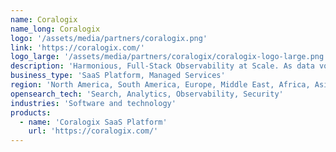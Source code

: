 ```yaml
---
name: Coralogix
name_long: Coralogix
logo: '/assets/media/partners/coralogix.png'
link: 'https://coralogix.com/'
logo_large: '/assets/media/partners/coralogix/coralogix-logo-large.png'
description: 'Harmonious, Full-Stack Observability at Scale. As data volumes continue to grow, traditional monitoring approaches can no longer ensure observability for modern systems. Coralogix uses a unique data streaming analytics pipeline – called <a href="https://coralogix.com/how-it-works/" target="_blnk">Streama©</a> – to analyze all observability data in real-time and provide long-term trend analysis without indexing.'
business_type: 'SaaS Platform, Managed Services'
region: 'North America, South America, Europe, Middle East, Africa, Asia Pacific, Australia'
opensearch_tech: 'Search, Analytics, Observability, Security'
industries: 'Software and technology'
products:
  - name: 'Coralogix SaaS Platform'
    url: 'https://coralogix.com/'
---
```

